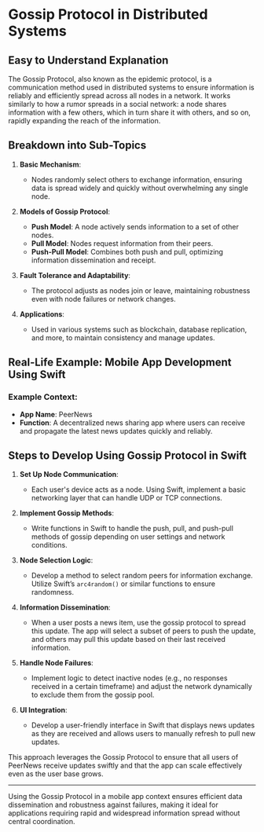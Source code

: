 # Gossip Protocol in Distributed Systems

## Easy to Understand Explanation

The Gossip Protocol, also known as the epidemic protocol, is a communication method used in distributed systems to ensure information is reliably and efficiently spread across all nodes in a network. It works similarly to how a rumor spreads in a social network: a node shares information with a few others, which in turn share it with others, and so on, rapidly expanding the reach of the information.

## Breakdown into Sub-Topics

1. **Basic Mechanism**:
   - Nodes randomly select others to exchange information, ensuring data is spread widely and quickly without overwhelming any single node.

2. **Models of Gossip Protocol**:
   - **Push Model**: A node actively sends information to a set of other nodes.
   - **Pull Model**: Nodes request information from their peers.
   - **Push-Pull Model**: Combines both push and pull, optimizing information dissemination and receipt.

3. **Fault Tolerance and Adaptability**:
   - The protocol adjusts as nodes join or leave, maintaining robustness even with node failures or network changes.

4. **Applications**:
   - Used in various systems such as blockchain, database replication, and more, to maintain consistency and manage updates.

## Real-Life Example: Mobile App Development Using Swift

### Example Context:
- **App Name**: PeerNews
- **Function**: A decentralized news sharing app where users can receive and propagate the latest news updates quickly and reliably.

## Steps to Develop Using Gossip Protocol in Swift

1. **Set Up Node Communication**:
   - Each user's device acts as a node. Using Swift, implement a basic networking layer that can handle UDP or TCP connections.

2. **Implement Gossip Methods**:
   - Write functions in Swift to handle the push, pull, and push-pull methods of gossip depending on user settings and network conditions.

3. **Node Selection Logic**:
   - Develop a method to select random peers for information exchange. Utilize Swift’s `arc4random()` or similar functions to ensure randomness.

4. **Information Dissemination**:
   - When a user posts a news item, use the gossip protocol to spread this update. The app will select a subset of peers to push the update, and others may pull this update based on their last received information.

5. **Handle Node Failures**:
   - Implement logic to detect inactive nodes (e.g., no responses received in a certain timeframe) and adjust the network dynamically to exclude them from the gossip pool.

6. **UI Integration**:
   - Develop a user-friendly interface in Swift that displays news updates as they are received and allows users to manually refresh to pull new updates.

This approach leverages the Gossip Protocol to ensure that all users of PeerNews receive updates swiftly and that the app can scale effectively even as the user base grows.

---

Using the Gossip Protocol in a mobile app context ensures efficient data dissemination and robustness against failures, making it ideal for applications requiring rapid and widespread information spread without central coordination.
